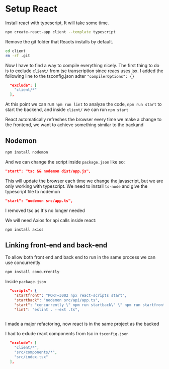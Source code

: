 # Setup React

Install react with typescript, It will take some time.
```bash 
npx create-react-app client --template typescript
```

Remove the git folder that Reacts installs by default.
```bash
cd client 
rm -rf .git
```

Now I have to find a way to compile everything nicely.
The first thing to do is to exclude `client/` from tsc transcription 
since reacs uses jsx.
I added the following line to the tsconfig.json adter `"compilerOptions": {}`
```json
  "exclude": [
    "client/*"
  ],
```

At this point we can run `npm run lint` to analyze the code, `npm run start` to start the backend, and inside `client/` we can run `npm start` 

React automatically refreshes the browser every time we make a change to the frontend, we want to achieve something similar to the backand

## Nodemon

```bash 
npm install nodemon 
```

And we can change the script inside `package.json` like so:
```json 
"start": "tsc && nodemon dist/app.js",
```

This will update the browser each time we change the javascript, but we are only working with typescript. We need to install `ts-node` and give the typescript file to nodemon
```json 
"start": "nodemon src/app.ts",
```

I removed tsc as It's no longer needed

We will need Axios for api calls inside react:
```bash 
npm install axios
```

## Linking front-end and back-end 

To allow both front end and back end to run in the same process we can use concurrently
```bash 
npm install concurrently 
```

Inside `package.json`
```json 
  "scripts": {
    "startfront": "PORT=3002 npx react-scripts start",
    "startback": "nodemon src/api/app.ts",
    "start": "concurrently \" npm run startback\" \" npm run startfront\" ",
    "lint": "eslint . --ext .ts",
 
```

I made a major refactoring, now react is in the same project as the backed

I had to exlude react components from tsc in `tsconfig.json`

```json 
  "exclude": [
    "client/*",
    "src/components/*",
    "src/index.tsx"
  ],
```
